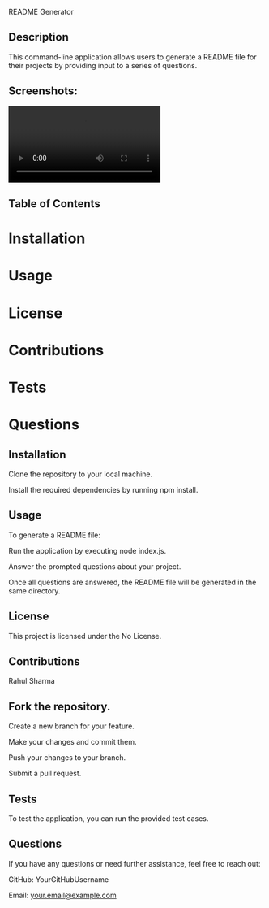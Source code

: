 README Generator

## Description

This command-line application allows users to generate a README file for their projects by providing input to a series of questions.

## Screenshots:

<video controls src="Funcionality Video.mp4" title="Title"></video>



## Table of Contents


# Installation

# Usage

# License

# Contributions

# Tests

# Questions


## Installation


Clone the repository to your local machine.

Install the required dependencies by running npm install.


## Usage

To generate a README file:



Run the application by executing node index.js.

Answer the prompted questions about your project.

Once all questions are answered, the README file will be generated in the same directory.


## License

This project is licensed under the No License.


## Contributions

Rahul Sharma 



## Fork the repository.

Create a new branch for your feature.

Make your changes and commit them.

Push your changes to your branch.

Submit a pull request.


## Tests

To test the application, you can run the provided test cases.


## Questions

If you have any questions or need further assistance, feel free to reach out:


GitHub: YourGitHubUsername

Email: your.email@example.com